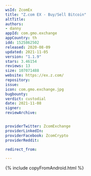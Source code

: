 ```yaml
---
wsId: ZcomEx
title: "Z.com EX - Buy/Sell Bitcoin"
altTitle: 
authors:
- danny
appId: com.gmo.exchange
appCountry: th
idd: 1525862502
released: 2020-08-09
updated: 2021-11-05
version: "1.1.9"
stars: 3.46154
reviews: 13
size: 107071488
website: https://ex.z.com/
repository: 
issue: 
icon: com.gmo.exchange.jpg
bugbounty: 
verdict: custodial
date: 2021-11-08
signer: 
reviewArchive:


providerTwitter: ZcomExchange
providerLinkedIn: 
providerFacebook: ZcomCrypto
providerReddit: 

redirect_from:

---
```


{% include copyFromAndroid.html %}
